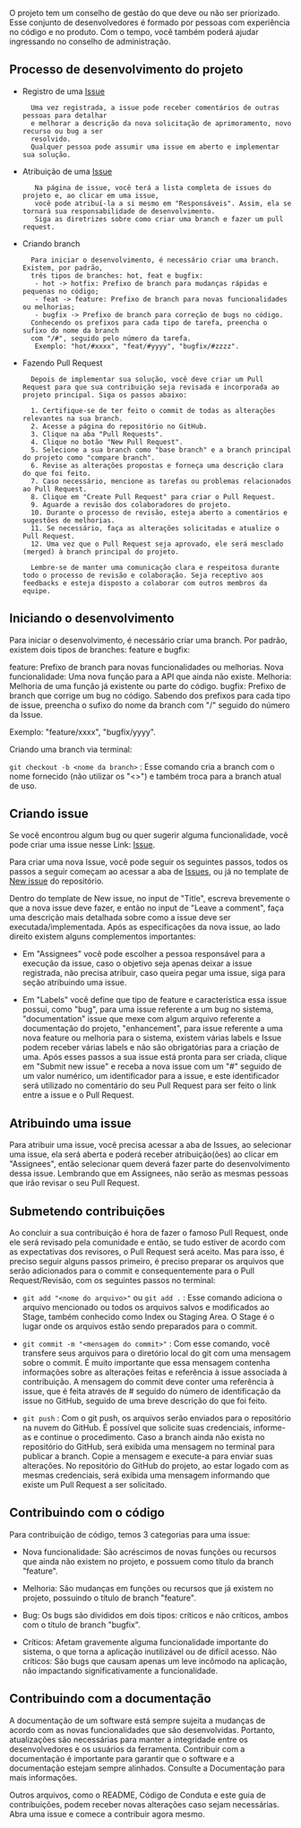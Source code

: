 

O projeto tem um conselho de gestão do que deve ou não ser priorizado.
Esse conjunto de desenvolvedores é formado por pessoas com experiência no código e no produto.
Com o tempo, você também poderá ajudar ingressando no conselho de administração.


## **Processo de desenvolvimento do projeto**

- Registro de uma [Issue](https://github.com/rodrigor/tracy-api/issues) 

        Uma vez registrada, a issue pode receber comentários de outras pessoas para detalhar
        e melhorar a descrição da nova solicitação de aprimoramento, novo recurso ou bug a ser
        resolvido.
        Qualquer pessoa pode assumir uma issue em aberto e implementar sua solução.


- Atribuição de uma [Issue](https://github.com/rodrigor/tracy-api/issues)
          
         Na página de issue, você terá a lista completa de issues do projeto e, ao clicar em uma issue,
         você pode atribuí-la a si mesmo em "Responsáveis". Assim, ela se tornará sua responsabilidade de desenvolvimento.
         Siga as diretrizes sobre como criar uma branch e fazer um pull request.

- Criando branch

        Para iniciar o desenvolvimento, é necessário criar uma branch. Existem, por padrão,
        três tipos de branches: hot, feat e bugfix:
         - hot -> hotfix: Prefixo de branch para mudanças rápidas e pequenas no código;
         - feat -> feature: Prefixo de branch para novas funcionalidades ou melhorias;
         - bugfix -> Prefixo de branch para correção de bugs no código.
        Conhecendo os prefixos para cada tipo de tarefa, preencha o sufixo do nome da branch
        com "/#", seguido pelo número da tarefa.
         Exemplo: "hot/#xxxx", "feat/#yyyy", "bugfix/#zzzz".

- Fazendo Pull Request

        Depois de implementar sua solução, você deve criar um Pull Request para que sua contribuição seja revisada e incorporada ao projeto principal. Siga os passos abaixo:
        
        1. Certifique-se de ter feito o commit de todas as alterações relevantes na sua branch.
        2. Acesse a página do repositório no GitHub.
        3. Clique na aba "Pull Requests".
        4. Clique no botão "New Pull Request".
        5. Selecione a sua branch como "base branch" e a branch principal do projeto como "compare branch".
        6. Revise as alterações propostas e forneça uma descrição clara do que foi feito.
        7. Caso necessário, mencione as tarefas ou problemas relacionados ao Pull Request.
        8. Clique em "Create Pull Request" para criar o Pull Request.
        9. Aguarde a revisão dos colaboradores do projeto.
        10. Durante o processo de revisão, esteja aberto a comentários e sugestões de melhorias.
        11. Se necessário, faça as alterações solicitadas e atualize o Pull Request.
        12. Uma vez que o Pull Request seja aprovado, ele será mesclado (merged) à branch principal do projeto.

        Lembre-se de manter uma comunicação clara e respeitosa durante todo o processo de revisão e colaboração. Seja receptivo aos feedbacks e esteja disposto a colaborar com outros membros da equipe.



## **Iniciando o desenvolvimento**



Para iniciar o desenvolvimento, é necessário criar uma branch. Por padrão, existem dois tipos de branches: feature e bugfix:

feature: Prefixo de branch para novas funcionalidades ou melhorias.
Nova funcionalidade: Uma nova função para a API que ainda não existe.
Melhoria: Melhoria de uma função já existente ou parte do código.
bugfix: Prefixo de branch que corrige um bug no código.
Sabendo dos prefixos para cada tipo de issue, preencha o sufixo do nome da branch com "/" seguido do número da Issue.

Exemplo: "feature/xxxx", "bugfix/yyyy".

Criando uma branch via terminal:

`git checkout -b <nome da branch>` : Esse comando cria a branch com o nome fornecido (não utilizar os "<>") e também troca para a branch atual de uso.


## **Criando issue**

Se você encontrou algum bug ou quer sugerir alguma funcionalidade, você pode criar uma issue nesse Link:  [Issue](https://github.com/rodrigor/tracy-api/issues).

Para criar uma nova Issue, você pode seguir os seguintes passos, todos os passos a seguir começam ao acessar a aba de [Issues](https://github.com/rodrigor/tracy-api/issues), ou já no template de [New issue](https://github.com/rodrigor/tracy-api/issues/new) do repositório.

Dentro do template de New issue, no input de "Title", escreva brevemente o que a nova issue deve fazer, e então no input de "Leave a comment", faça uma descrição mais detalhada sobre como a issue deve ser executada/implementada. Após as especificações da nova issue, ao lado direito existem alguns complementos importantes:

- Em "Assignees" você pode escolher a pessoa responsável para a execução da issue, caso o objetivo seja apenas deixar a issue registrada, não precisa atribuir, caso queira pegar uma issue, siga para seção atribuindo uma issue.
  
- Em "Labels" você define que tipo de feature e característica essa issue possui, como "bug", para uma issue referente a um bug no sistema, "documentation" issue que mexe com algum arquivo referente a documentação do projeto, "enhancement", para issue referente a uma nova feature ou melhoria para o sistema, existem várias labels e Issue podem receber várias labels e não são obrigatórias para a criação de uma.
Após esses passos a sua issue está pronta para ser criada, clique em "Submit new issue" e receba a nova issue com um "#" seguido de um valor numérico, um identificador para a issue, e este identificador será utilizado no comentário do seu Pull Request para ser feito o link entre a issue e o Pull Request.


## **Atribuindo uma issue**

Para atribuir uma issue, você precisa acessar a aba de Issues, ao selecionar uma issue, ela será aberta e poderá receber atribuição(ões) ao clicar em "Assignees", então selecionar quem deverá fazer parte do desenvolvimento dessa issue. Lembrando que em Assignees, não serão as mesmas pessoas que irão revisar o seu Pull Request.

## **Submetendo contribuições**

Ao concluir a sua contribuição é hora de fazer o famoso Pull Request, onde ele será revisado pela comunidade e então, se tudo estiver de acordo com as expectativas dos revisores, o Pull Request será aceito. Mas para isso, é preciso seguir alguns passos primeiro, é preciso preparar os arquivos que serão adicionados para o commit e consequentemente para o Pull Request/Revisão, com os seguintes passos no terminal:

- `git add "<nome do arquivo>"` ou `git add .`  : Esse comando adiciona o arquivo mencionado ou todos os arquivos salvos e modificados ao Stage, também conhecido como Index ou Staging Area. O Stage é o lugar onde os arquivos estão sendo preparados para o commit.
  
- `git commit -m "<mensagem do commit>"` : Com esse comando, você transfere seus arquivos para o diretório local do git com uma mensagem sobre o commit. É muito importante que essa mensagem contenha informações sobre as alterações feitas e referência à issue associada à contribuição. A mensagem do commit deve conter uma referência à issue, que é feita através de # seguido do número de identificação da issue no GitHub, seguido de uma breve descrição do que foi feito.
  
- `git push` : Com o git push, os arquivos serão enviados para o repositório na nuvem do GitHub. É possível que solicite suas credenciais, informe-as e continue o procedimento. Caso a branch ainda não exista no repositório do GitHub, será exibida uma mensagem no terminal para publicar a branch. Copie a mensagem e execute-a para enviar suas alterações. No repositório do GitHub do projeto, ao estar logado com as mesmas credenciais, será exibida uma mensagem informando que existe um Pull Request a ser solicitado.


## **Contribuindo com o código**

Para contribuição de código, temos 3 categorias para uma issue:

- Nova funcionalidade: São acréscimos de novas funções ou recursos que ainda não existem no projeto, e possuem como título da branch "feature".
  
- Melhoria: São mudanças em funções ou recursos que já existem no projeto, possuindo o título de branch "feature".
 
- Bug: Os bugs são divididos em dois tipos: críticos e não críticos, ambos com o título de branch "bugfix".
  
- Críticos: Afetam gravemente alguma funcionalidade importante do sistema, o que torna a aplicação inutilizável ou de difícil acesso.
  Não críticos: São bugs que causam apenas um leve incômodo na aplicação, não impactando significativamente a funcionalidade.


## **Contribuindo com a documentação**

A documentação de um software está sempre sujeita a mudanças de acordo com as novas funcionalidades que são desenvolvidas. Portanto, atualizações são necessárias para manter a integridade entre os desenvolvedores e os usuários da ferramenta. Contribuir com a documentação é importante para garantir que o software e a documentação estejam sempre alinhados. Consulte a Documentação para mais informações.

Outros arquivos, como o README, Código de Conduta e este guia de contribuições, podem receber novas alterações caso sejam necessárias. Abra uma issue e comece a contribuir agora mesmo.




<!-- Contribution Management
The project has a management board that determines what should or should not be prioritized. This group of developers consists of individuals with experience in both the code and the product. Over time, you can also contribute by joining the management board.

Project Development Process
Registration of an Issue:

Once an issue is registered, it can receive comments from other individuals to provide more details and improve the description of the new enhancement request, feature, or bug that needs to be addressed. Anyone can take up an open issue and implement their solution.

Assignment of an Issue:

On the issue page, you will find a complete backlog of the project. By clicking on an issue, you can assign it to yourself under "Assignees." This makes it your responsibility for development. Follow the guidelines on how to create a branch and submit a pull request.

Creating a Branch:

To start development, it is necessary to create a branch. By default, there are three types of branches: hot, feat, and bugfix:

hot -> hotfix: Branch prefix for quick and small code changes;
feat -> feature: Branch prefix for new features or improvements;
bugfix -> Branch prefix for fixing code bugs.
Understanding the prefixes for each issue type, complete the branch name suffix with "/#", followed by the issue number.
Example: "hot/#xxxx", "feat/#yyyy", "bugfix/#zzzz".
Making a Pull Request:

After implementing your solution, you should create a Pull Request for your contribution to be reviewed and incorporated into the main project. Follow the steps below:

Ensure that you have committed all relevant changes to your branch.
Access the repository page on GitHub.
Click on the "Pull Requests" tab.
Click the "New Pull Request" button.
Select your branch as the "base branch" and the main project branch as the "compare branch".
Review the proposed changes and provide a clear description of what has been done.
If necessary, mention any tasks or issues related to the Pull Request.
Click "Create Pull Request" to create the Pull Request.
Wait for the project contributors to review your changes.
During the review process, be open to comments and suggestions for improvements.
If requested, make the necessary changes and update the Pull Request.
Once the Pull Request is approved, it will be merged into the main project branch.
Remember to maintain clear and respectful communication throughout the review and collaboration process. Be receptive to feedback and be willing to collaborate with other team members. -->